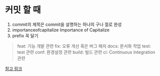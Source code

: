 
# 커밋 할 때
1. commit의 제목은 commit을 설명하는 하나의 구나 절로 완성
2. importanceofcapitalize Importance of Capitalize
3. prefix 꼭 달기
>feat: 기능 개발 관련
>fix: 오류 개선 혹은 버그 패치
>docs: 문서화 작업
>test: test 관련
>conf: 환경설정 관련
>build: 빌드 관련
>ci: Continuous Integration 관련


[참고 링크](https://www.conventionalcommits.org/ko/v1.0.0/)